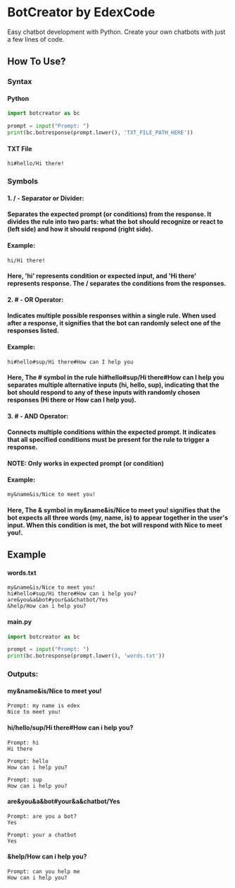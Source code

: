 # BotCreator by EdexCode
Easy chatbot development with Python. Create your own chatbots with just a few lines of code.
## How To Use?
### Syntax
#### Python
```python
import botcreator as bc

prompt = input("Prompt: ")
print(bc.botresponse(prompt.lower(), 'TXT_FILE_PATH_HERE'))
```
#### TXT File
```
hi#hello/Hi there!
```

### Symbols
#### 1. / - Separator or Divider:
#### Separates the expected prompt (or conditions) from the response. It divides the rule into two parts: what the bot should recognize or react to (left side) and how it should respond (right side).
#### Example:
```
hi/Hi there!
```
#### Here, 'hi' represents condition or expected input, and 'Hi there' represents response. The / separates the conditions from the responses.

#### 2. # - OR Operator:
#### Indicates multiple possible responses within a single rule. When used after a response, it signifies that the bot can randomly select one of the responses listed.
#### Example:
```
hi#hello#sup/Hi there#How can I help you
```
#### Here, The # symbol in the rule hi#hello#sup/Hi there#How can I help you separates multiple alternative inputs (hi, hello, sup), indicating that the bot should respond to any of these inputs with randomly chosen responses (Hi there or How can I help you).

#### 3. # - AND Operator:
#### Connects multiple conditions within the expected prompt. It indicates that all specified conditions must be present for the rule to trigger a response.
#### NOTE: Only works in expected prompt (or condition)
#### Example:
```
my&name&is/Nice to meet you!
```
#### Here, The & symbol in my&name&is/Nice to meet you! signifies that the bot expects all three words (my, name, is) to appear together in the user's input. When this condition is met, the bot will respond with Nice to meet you!.

## Example
#### words.txt
```
my&name&is/Nice to meet you!
hi#hello#sup/Hi there#How can i help you?
are&you&a&bot#your&a&chatbot/Yes
&help/How can i help you?
```
#### main.py
```python
import botcreator as bc

prompt = input("Prompt: ")
print(bc.botresponse(prompt.lower(), 'words.txt'))
```
### Outputs:
#### my&name&is/Nice to meet you!
```
Prompt: my name is edex
Nice to meet you!
```
#### hi/hello/sup/Hi there#How can i help you?
```
Prompt: hi
Hi there
```
```
Prompt: hello
How can i help you?
```
```
Prompt: sup
How can i help you?
```
#### are&you&a&bot#your&a&chatbot/Yes
```
Prompt: are you a bot?
Yes
```
```
Prompt: your a chatbot
Yes
```
#### &help/How can i help you?
```
Prompt: can you help me
How can i help you?
```